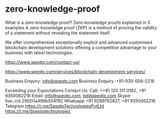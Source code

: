 # zero-knowledge-proof
What is a zero-knowledge proof? Zero-knowledge proofs explained in 3 examples A zero-knowledge proof (ZKP) is a method of proving the validity of a statement without revealing the statement itself.

We offer comprehensive exceptionally explicit and advanced customised blockchain development solutions offering a competitive advantage to your business with latest technologies.

https://www.speqto.com/contact-us/

https://www.speqto.com/services/blockchain-development-services/

Business Enquiry: info@speqto.com
Business Enquiry :+91-935-006-2216

Exceeding your Expectations
Contact Us:
Call: ++91 120 311 0162, +91 9350062216
Email: info@speqto.com, bd@speqto.com
Skype: live:.cid.29500a496b504192
Whatsapp +91 9289782827, +91 9350062216
Telegram
https://t.me/SpeqtoTechnologiesPvtLtd
https://t.me/Speqtotechnologies

